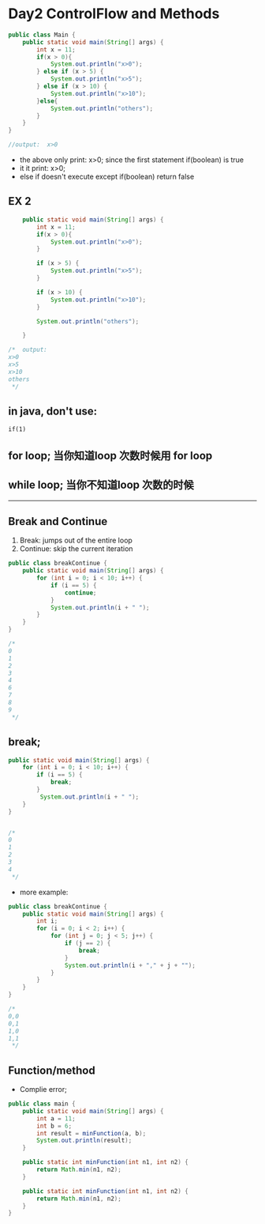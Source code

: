 # Day2 ControlFlow and Methods

```java
public class Main {
    public static void main(String[] args) {
        int x = 11;
        if(x > 0){
            System.out.println("x>0");
        } else if (x > 5) {
            System.out.println("x>5");
        } else if (x > 10) {
            System.out.println("x>10");
        }else{
            System.out.println("others");
        }
    }
}

//output:  x>0
```

- the above only print: x>0; since the first statement if(boolean) is true
- it it print: x>0;   
- else if doesn't execute except if(boolean) return false

## EX 2

```java
    public static void main(String[] args) {
        int x = 11;
        if(x > 0){
            System.out.println("x>0");
        }

        if (x > 5) {
            System.out.println("x>5");
        }

        if (x > 10) {
            System.out.println("x>10");
        }

        System.out.println("others");

    }

/*  output:
x>0
x>5
x>10
others
 */
```


## in java, don't use:

```
if(1)
```

## for loop; 当你知道loop 次数时候用 for loop

## while loop; 当你不知道loop 次数的时候

---


## Break and Continue

1. Break: jumps out of the entire loop
2. Continue: skip the current iteration


```java
public class breakContinue {
    public static void main(String[] args) {
        for (int i = 0; i < 10; i++) {
            if (i == 5) {
                continue;
            }
            System.out.println(i + " ");
        }
    }
}

/* 
0 
1 
2 
3 
4 
6 
7 
8 
9 
 */
```

## break;

```java
public static void main(String[] args) {
    for (int i = 0; i < 10; i++) {
        if (i == 5) {
            break;
        }
         System.out.println(i + " ");
    }
}


/* 
0
1
2
3
4
 */
```

- more example:

```java
public class breakContinue {
    public static void main(String[] args) {
        int i;
        for (i = 0; i < 2; i++) {
            for (int j = 0; j < 5; j++) {
                if (j == 2) {
                    break;
                }
                System.out.println(i + "," + j + "");
            }
        }
    }
}

/* 
0,0
0,1
1,0
1,1
 */
```



## Function/method

- Complie error; 

```java
public class main {
    public static void main(String[] args) {
        int a = 11;
        int b = 6;
        int result = minFunction(a, b);
        System.out.println(result);
    }

    public static int minFunction(int n1, int n2) {
        return Math.min(n1, n2);
    }

    public static int minFunction(int n1, int n2) {
        return Math.min(n1, n2);
    }
}
```
